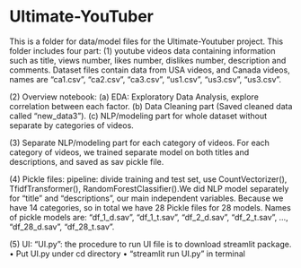 # Ultimate-YouTuber

This is a folder for data/model files for the Ultimate-Youtuber project. 
This folder includes four part: 
(1)	youtube videos data containing information such as title, views number, likes number, dislikes number, description and comments. Dataset files contain data from USA videos, and Canada videos, names are “ca1.csv”, “ca2.csv”, “ca3.csv”, “us1.csv”, “us3.csv”, “us3.csv”.

(2)	Overview notebook: (a) EDA: Exploratory Data Analysis, explore correlation between each factor. (b) Data Cleaning part (Saved cleaned data called “new_data3”). (c) NLP/modeling part for whole dataset without separate by categories of videos. 

(3)	Separate NLP/modeling part for each category of videos. For each category of videos, we trained separate model on both titles and descriptions, and saved as sav pickle file. 

(4)	Pickle files: pipeline: divide training and test set, use CountVectorizer(), TfidfTransformer(), RandomForestClassifier().We did NLP model separately for “title” and “descriptions”, our main independent variables. Because we have 14 categories, so in total we have 28 Pickle files for 28 models. Names of pickle models are: “df_1_d.sav”, “df_1_t.sav”, “df_2_d.sav”, “df_2_t.sav”, …, “df_28_d.sav”, “df_28_t.sav”.

(5)	UI: “UI.py”: the procedure to run UI file is to download streamlit package. 
•	Put UI.py under cd directory
•	“streamlit run UI.py” in terminal




